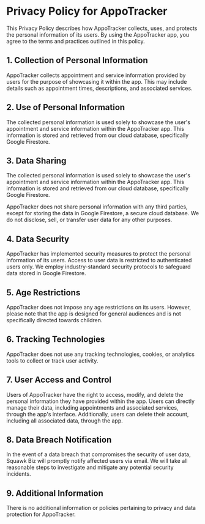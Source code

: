 # Privacy Policy for AppoTracker

This Privacy Policy describes how AppoTracker collects, uses, and protects the personal information of its users. By using the AppoTracker app, you agree to the terms and practices outlined in this policy.

## 1. Collection of Personal Information

AppoTracker collects appointment and service information provided by users for the purpose of showcasing it within the app. This may include details such as appointment times, descriptions, and associated services.

## 2. Use of Personal Information
The collected personal information is used solely to showcase the user's appointment and service information within the AppoTracker app. This information is stored and retrieved from our cloud database, specifically Google Firestore.

## 3. Data Sharing
The collected personal information is used solely to showcase the user's appointment and service information within the AppoTracker app. This information is stored and retrieved from our cloud database, specifically Google Firestore.

AppoTracker does not share personal information with any third parties, except for storing the data in Google Firestore, a secure cloud database. We do not disclose, sell, or transfer user data for any other purposes.

## 4. Data Security

AppoTracker has implemented security measures to protect the personal information of its users. Access to user data is restricted to authenticated users only. We employ industry-standard security protocols to safeguard data stored in Google Firestore.

## 5. Age Restrictions

AppoTracker does not impose any age restrictions on its users. However, please note that the app is designed for general audiences and is not specifically directed towards children.

## 6. Tracking Technologies

AppoTracker does not use any tracking technologies, cookies, or analytics tools to collect or track user activity.

## 7. User Access and Control

Users of AppoTracker have the right to access, modify, and delete the personal information they have provided within the app. Users can directly manage their data, including appointments and associated services, through the app's interface. Additionally, users can delete their account, including all associated data, through the app.

## 8. Data Breach Notification

In the event of a data breach that compromises the security of user data, Squawk Biz will promptly notify affected users via email. We will take all reasonable steps to investigate and mitigate any potential security incidents.

## 9. Additional Information

There is no additional information or policies pertaining to privacy and data protection for AppoTracker.
